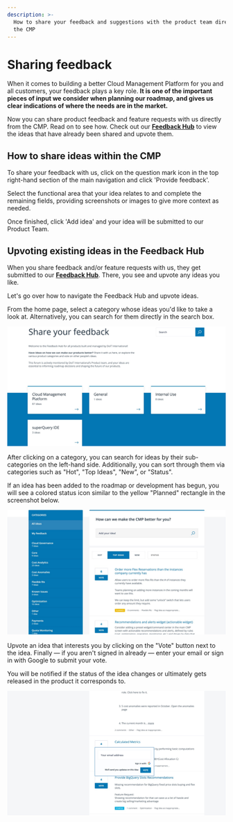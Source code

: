 ```yaml
---
description: >-
  How to share your feedback and suggestions with the product team directly from
  the CMP
---
```


# Sharing feedback

When it comes to building a better Cloud Management Platform for you and all customers, your feedback plays a key role. **It is one of the important pieces of input we consider when planning our roadmap, and gives us clear indications of where the needs are in the market.**

Now you can share product feedback and feature requests with us directly from the CMP. Read on to see how. Check out our [**Feedback Hub**](https://feedback.doit-intl.com) to view the ideas that have already been shared and upvote them.

## How to share ideas within the CMP

To share your feedback with us, click on the question mark icon in the top right-hand section of the main navigation and click 'Provide feedback'.&#x20;

Select the functional area that your idea relates to and complete the remaining fields, providing screenshots or images to give more context as needed.

Once finished, click 'Add idea' and your idea will be submitted to our Product Team.

## Upvoting existing ideas in the Feedback Hub

When you share feedback and/or feature requests with us, they get submitted to our [**Feedback Hub**](https://feedback.doit-intl.com). There, you see and upvote any ideas you like.

Let's go over how to navigate the Feedback Hub and upvote ideas.

From the home page, select a category whose ideas you'd like to take a look at. Alternatively, you can search for them directly in the search box.

![A screenshot of the Feedback Hub showing a list of categories](../.gitbook/assets/feedback-hub-categories.png)

After clicking on a category, you can search for ideas by their sub-categories on the left-hand side. Additionally, you can sort through them via categories such as "Hot", "Top Ideas", "New", or "Status".

If an idea has been added to the roadmap or development has begun, you will see a colored status icon similar to the yellow "Planned" rectangle in the screenshot below.

![A screenshot showing the location of the Status icon](../.gitbook/assets/feedback-hub-status-icon.png)

Upvote an idea that interests you by clicking on the "Vote" button next to the idea. Finally &mdash; if you aren't signed in already &mdash; enter your email or sign in with Google to submit your vote.

You will be notified if the status of the idea changes or ultimately gets released in the product it corresponds to.

![A screenshot showing the voting modal dialog](../.gitbook/assets/feedback-hub-voting-dialog.png)
